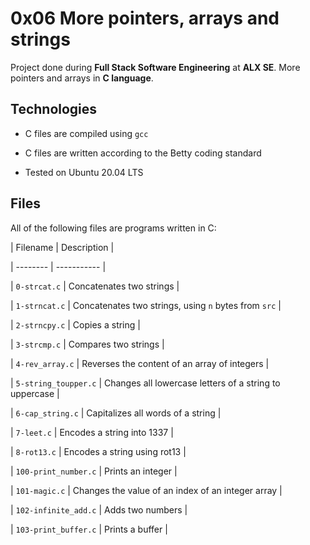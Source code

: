 # 0x06 More pointers, arrays and strings

Project done during **Full Stack Software Engineering** at **ALX SE**. More pointers and arrays in **C language**.



## Technologies

* C files are compiled using `gcc`

* C files are written according to the Betty coding standard

* Tested on Ubuntu 20.04 LTS



## Files

All of the following files are programs written in C:



| Filename | Description |

| -------- | ----------- |

| `0-strcat.c` | Concatenates two strings |

| `1-strncat.c` | Concatenates two strings, using `n` bytes from `src` |

| `2-strncpy.c` | Copies a string |

| `3-strcmp.c` | Compares two strings |

| `4-rev_array.c` | Reverses the content of an array of integers |

| `5-string_toupper.c` | Changes all lowercase letters of a string to uppercase |

| `6-cap_string.c` | Capitalizes all words of a string |

| `7-leet.c` | Encodes a string into 1337 |

| `8-rot13.c` | Encodes a string using rot13 |

| `100-print_number.c` | Prints an integer |

| `101-magic.c` | Changes the value of an index of an integer array |

| `102-infinite_add.c` | Adds two numbers |

| `103-print_buffer.c` | Prints a buffer |
